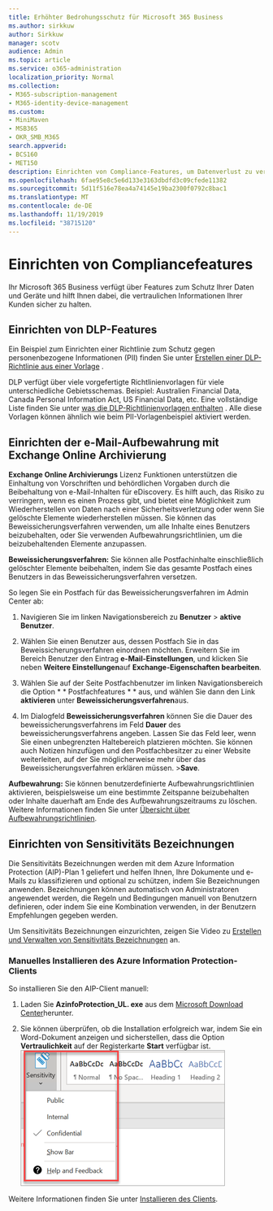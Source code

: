 ```yaml
---
title: Erhöhter Bedrohungsschutz für Microsoft 365 Business
ms.author: sirkkuw
author: Sirkkuw
manager: scotv
audience: Admin
ms.topic: article
ms.service: o365-administration
localization_priority: Normal
ms.collection:
- M365-subscription-management
- M365-identity-device-management
ms.custom:
- MiniMaven
- MSB365
- OKR_SMB_M365
search.appverid:
- BCS160
- MET150
description: Einrichten von Compliance-Features, um Datenverlust zu verhindern und vertrauliche Daten zu kennzeichnen
ms.openlocfilehash: 6fae95e8c5e6d133e3163dbdfd3c09cfede11382
ms.sourcegitcommit: 5d11f516e78ea4a74145e19ba2300f0792c8bac1
ms.translationtype: MT
ms.contentlocale: de-DE
ms.lasthandoff: 11/19/2019
ms.locfileid: "38715120"
---
```

# <a name="set-up-compliance-features"></a>Einrichten von Compliancefeatures

Ihr Microsoft 365 Business verfügt über Features zum Schutz Ihrer Daten und Geräte und hilft Ihnen dabei, die vertraulichen Informationen Ihrer Kunden sicher zu halten.

## <a name="set-up-dlp-features"></a>Einrichten von DLP-Features

Ein Beispiel zum Einrichten einer Richtlinie zum Schutz gegen personenbezogene Informationen (PII) finden Sie unter [Erstellen einer DLP-Richtlinie aus einer Vorlage](https://support.office.com/article/59414438-99f5-488b-975c-5023f2254369) . 
  
DLP verfügt über viele vorgefertigte Richtlinienvorlagen für viele unterschiedliche Gebietsschemas. Beispiel: Australien Financial Data, Canada Personal Information Act, US Financial Data, etc. Eine vollständige Liste finden Sie unter [was die DLP-Richtlinienvorlagen enthalten](https://support.office.com/article/c2e588d3-8f4f-4937-a286-8c399f28953a) . Alle diese Vorlagen können ähnlich wie beim PII-Vorlagenbeispiel aktiviert werden. 
  
## <a name="set-up-email-retention-with-exchange-online-archiving"></a>Einrichten der e-Mail-Aufbewahrung mit Exchange Online Archivierung

 **Exchange Online Archivierungs** Lizenz Funktionen unterstützen die Einhaltung von Vorschriften und behördlichen Vorgaben durch die Beibehaltung von e-Mail-Inhalten für eDiscovery. Es hilft auch, das Risiko zu verringern, wenn es einen Prozess gibt, und bietet eine Möglichkeit zum Wiederherstellen von Daten nach einer Sicherheitsverletzung oder wenn Sie gelöschte Elemente wiederherstellen müssen. Sie können das Beweissicherungsverfahren verwenden, um alle Inhalte eines Benutzers beizubehalten, oder Sie verwenden Aufbewahrungsrichtlinien, um die beizubehaltenden Elemente anzupassen.
  
**Beweissicherungsverfahren:** Sie können alle Postfachinhalte einschließlich gelöschter Elemente beibehalten, indem Sie das gesamte Postfach eines Benutzers in das Beweissicherungsverfahren versetzen. 
    
So legen Sie ein Postfach für das Beweissicherungsverfahren im Admin Center ab:
    
1. Navigieren Sie im linken Navigationsbereich zu **Benutzer** \> **aktive Benutzer**.
    
2. Wählen Sie einen Benutzer aus, dessen Postfach Sie in das Beweissicherungsverfahren einordnen möchten. Erweitern Sie im Bereich Benutzer den Eintrag **e-Mail-Einstellungen**, und klicken Sie neben **Weitere Einstellungen**auf **Exchange-Eigenschaften bearbeiten**.
    
3. Wählen Sie auf der Seite Postfachbenutzer im linken Navigationsbereich die Option * * Postfachfeatures * * aus, und wählen Sie dann den Link **aktivieren** unter **Beweissicherungsverfahren**aus.
    
4. Im Dialogfeld **Beweissicherungsverfahren** können Sie die Dauer des beweissicherungsverfahrens im Feld **Dauer** des beweissicherungsverfahrens angeben. Lassen Sie das Feld leer, wenn Sie einen unbegrenzten Haltebereich platzieren möchten. Sie können auch Notizen hinzufügen und den Postfachbesitzer zu einer Website weiterleiten, auf der Sie möglicherweise mehr über das Beweissicherungsverfahren erklären müssen. \>**Save**.
    
**Aufbewahrung:** Sie können benutzerdefinierte Aufbewahrungsrichtlinien aktivieren, beispielsweise um eine bestimmte Zeitspanne beizubehalten oder Inhalte dauerhaft am Ende des Aufbewahrungszeitraums zu löschen. Weitere Informationen finden Sie unter [Übersicht über Aufbewahrungsrichtlinien](https://support.office.com/article/5e377752-700d-4870-9b6d-12bfc12d2423).

## <a name="set-up-sensitivity-labels"></a>Einrichten von Sensitivitäts Bezeichnungen

Die Sensitivitäts Bezeichnungen werden mit dem Azure Information Protection (AIP)-Plan 1 geliefert und helfen Ihnen, Ihre Dokumente und e-Mails zu klassifizieren und optional zu schützen, indem Sie Bezeichnungen anwenden. Bezeichnungen können automatisch von Administratoren angewendet werden, die Regeln und Bedingungen manuell von Benutzern definieren, oder indem Sie eine Kombination verwenden, in der Benutzern Empfehlungen gegeben werden.

Um Sensitivitäts Bezeichnungen einzurichten, zeigen Sie Video zu [Erstellen und Verwalten von Sensitivitäts Bezeichnungen](https://support.office.com/article/2fb96b54-7dd2-4f0c-ac8d-170790d4b8b9) an.



### <a name="install-the-azure-information-protection-client-manually"></a>Manuelles Installieren des Azure Information Protection-Clients

So installieren Sie den AIP-Client manuell:

1. Laden Sie **AzinfoProtection_UL. exe** aus dem [Microsoft Download Center](https://www.microsoft.com/download/details.aspx?id=53018)herunter.
 
2. Sie können überprüfen, ob die Installation erfolgreich war, indem Sie ein Word-Dokument anzeigen und sicherstellen, dass die Option **Vertraulichkeit** auf der Registerkarte **Start** verfügbar ist.
<br/>![Dropdown-Registerkarte Schutz in einem Word-Dokument.](media/word-sensitivity.png)

Weitere Informationen finden Sie unter [Installieren des Clients](https://docs.microsoft.com/azure/information-protection/infoprotect-tutorial-step3).
